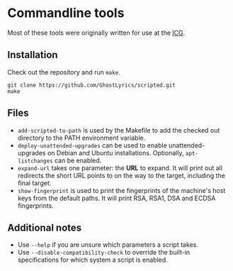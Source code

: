 # Commandline tools

Most of these tools were originally written for use at the [ICG][].

[ICG]: http://icg.tugraz.at

## Installation

Check out the repository and run `make`.

    git clone https://github.com/GhostLyrics/scripted.git
    make

## Files

* `add-scripted-to-path` is used by the Makefile to add the checked out directory to the PATH environment variable.
* `deploy-unattended-upgrades` can be used to enable unattended-upgrades on Debian and Ubuntu installations. Optionally, `apt-listchanges` can be enabled.
* `expand-url` takes one parameter: the **URL** to expand. It will print out all redirects the short URL points to on the way to the target, including the final target.
* `show-fingerprint` is used to print the fingerprints of the machine's host keys from the default paths. It will print RSA, RSA1, DSA and ECDSA fingerprints.

## Additional notes

* Use `--help` if you are unsure which parameters a script takes.
* Use `--disable-compatibility-check` to override the built-in specifications for which system a script is enabled.
